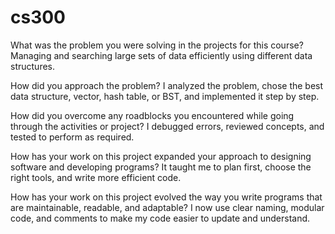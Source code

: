 # cs300
What was the problem you were solving in the projects for this course?
Managing and searching large sets of data efficiently using different data structures.

How did you approach the problem?
I analyzed the problem, chose the best data structure, vector, hash table, or BST, and implemented it step by step.

How did you overcome any roadblocks you encountered while going through the activities or project?
I debugged errors, reviewed concepts, and tested to perform as required.

How has your work on this project expanded your approach to designing software and developing programs?
It taught me to plan first, choose the right tools, and write more efficient code.

How has your work on this project evolved the way you write programs that are maintainable, readable, and adaptable?
I now use clear naming, modular code, and comments to make my code easier to update and understand.
